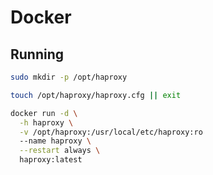 # Docker

## Running

```sh
sudo mkdir -p /opt/haproxy
```

```sh
touch /opt/haproxy/haproxy.cfg || exit
```

```sh
docker run -d \
  -h haproxy \
  -v /opt/haproxy:/usr/local/etc/haproxy:ro
  --name haproxy \
  --restart always \
  haproxy:latest
```
